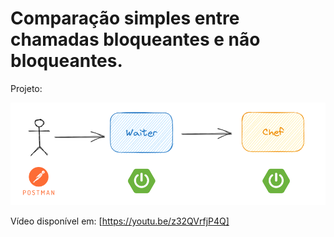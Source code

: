 
# Comparação simples entre chamadas bloqueantes e não bloqueantes.

Projeto:

![Diagrama](/img/diagrama.png)

Vídeo disponível em:
[https://youtu.be/z32QVrfjP4Q]